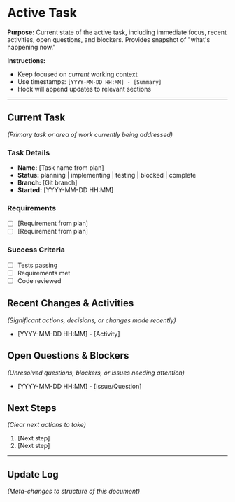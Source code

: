 # Active Task

**Purpose:** Current state of the active task, including immediate focus, recent activities, open questions, and blockers. Provides snapshot of "what's happening now."

**Instructions:**
- Keep focused on *current* working context
- Use timestamps: `[YYYY-MM-DD HH:MM] - [Summary]`
- Hook will append updates to relevant sections

---

## Current Task

*(Primary task or area of work currently being addressed)*

### Task Details
- **Name:** [Task name from plan]
- **Status:** planning | implementing | testing | blocked | complete
- **Branch:** [Git branch]
- **Started:** [YYYY-MM-DD HH:MM]

### Requirements
- [ ] [Requirement from plan]
- [ ] [Requirement from plan]

### Success Criteria
- [ ] Tests passing
- [ ] Requirements met
- [ ] Code reviewed

## Recent Changes & Activities

*(Significant actions, decisions, or changes made recently)*

- [YYYY-MM-DD HH:MM] - [Activity]

## Open Questions & Blockers

*(Unresolved questions, blockers, or issues needing attention)*

- [YYYY-MM-DD HH:MM] - [Issue/Question]

## Next Steps

*(Clear next actions to take)*

1. [Next step]
2. [Next step]

---

## Update Log

*(Meta-changes to structure of this document)*